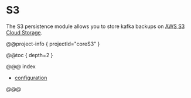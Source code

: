 # S3

The S3 persistence module allows you to store kafka backups on [AWS S3 Cloud Storage](https://aws.amazon.com/s3/).

@@project-info { projectId="coreS3" }

@@toc { depth=2 }

@@@ index

* [configuration](configuration.md)

@@@

